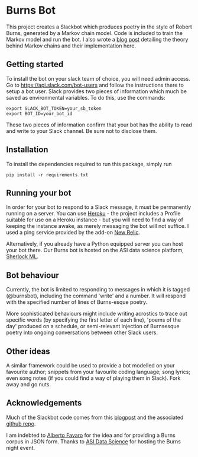 
# Burns Bot
This project creates a Slackbot which produces poetry in the style of Robert Burns, generated by a Markov chain model. Code is included to train the Markov model and run the bot. I also wrote a [blog post](http://blog.asidatascience.com/teaching-a-computer-to-write-poetry/) detailing the theory behind Markov chains and their implementation here.

## Getting started
To install the bot on your slack team of choice, you will need admin access. Go to https://api.slack.com/bot-users and follow the instructions there to setup a bot user. Slack provides two pieces of information which much be saved as environmental variables. To do this, use the commands:
	
	export SLACK_BOT_TOKEN=your_sb_token
	export BOT_ID=your_bot_id


These two pieces of information confirm that your bot has the ability to read and write to your Slack channel. Be sure not to disclose them.

## Installation

To install the dependencies required to run this package, simply run

	pip install -r requirements.txt


## Running your bot

In order for your bot to respond to a Slack message, it must be permanently running on a server. You can use [Heroku](http://heroku.com) - the project includes a Profile suitable for use on a Heroku instance - but you will need to find a way of keeping the instance awake, as merely messaging the bot will not suffice. I used a ping service provided by the add-on [New Relic](https://elements.heroku.com/addons/newrelic).

Alternatively, if you already have a Python equipped server you can host your bot there. Our Burns bot is hosted on the ASI data science platform, [Sherlock ML](https://www.sherlockml.com).

## Bot behaviour

Currently, the bot is limited to responding to messages in which it is tagged (@burnsbot), including the command 'write' and a number. It will respond with the specified number of lines of Burns-esque poetry. 

More sophisticated behaviours might include writing acrostics to trace out specific words (by specifying the first letter of each line), 'poems of the day' produced on a schedule, or semi-relevant injection of Burnsesque poetry into ongoing conversations between other Slack users.

## Other ideas

A similar framework could be used to provide a bot modelled on your favourite author; snippets from your favourite coding language; song lyrics; even song notes (if you could find a way of playing them in Slack). Fork away and go nuts.

## Acknowledgements

Much of the Slackbot code comes from this [blogpost](https://www.fullstackpython.com/blog/build-first-slack-bot-python.html) and the associated [github repo](https://github.com/mattmakai/slack-starterbot).

I am indebted to [Alberto Favaro](https://github.com/albertofavaro) for the idea and for providing a Burns corpus in JSON form. Thanks to [ASI Data Science](https://www.asidatascience.com) for hosting the Burns night event.

